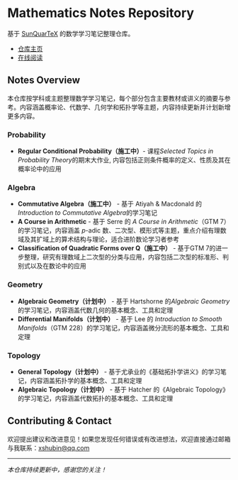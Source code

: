# Mathematics Notes Repository

基于 [SunQuarTeX](https://github.com/sun123zxy/sunquartex) 的数学学习笔记整理仓库。

- [仓库主页](https://github.com/Liyvew/Lecture-Notes)
- [在线阅读](https://Liyvew.github.io/Lecture-Notes)

## Notes Overview
本仓库按学科或主题整理数学学习笔记，每个部分包含主要教材或讲义的摘要与参考。内容涵盖概率论、代数学、几何学和拓扑学等主题，内容持续更新并计划新增更多内容。

### Probability
- **Regular Conditional Probability（施工中）**- 课程*Selected Topics in Probability Theory*的期末大作业, 内容包括正则条件概率的定义、性质及其在概率论中的应用

### Algebra
- **Commutative Algebra（施工中）** - 基于 Atiyah & Macdonald 的*Introduction to Commutative Algebra*的学习笔记
- **A Course in Arithmetic** - 基于 Serre 的 *A Course in Arithmetic*（GTM 7）的学习笔记，内容涵盖 $p$-adic 数、二次型、模形式等主题，重点介绍有理数域及其扩域上的算术结构与理论，适合进阶数论学习者参考
- **Classification of Quadratic Forms over Q（施工中）** - 基于GTM 7的进一步整理，研究有理数域上二次型的分类与应用，内容包括二次型的标准形、判别式以及在数论中的应用

### Geometry
- **Algebraic Geometry（计划中）** - 基于 Hartshorne 的*Algebraic Geometry*的学习笔记，内容涵盖代数几何的基本概念、工具和定理
- **Differential Manifolds（计划中）** - 基于 Lee 的 *Introduction to Smooth Manifolds*（GTM 228）的学习笔记，内容涵盖微分流形的基本概念、工具和定理

### Topology
- **General Topology（计划中）** - 基于尤承业的《基础拓扑学讲义》的学习笔记，内容涵盖拓扑学的基本概念、工具和定理
- **Algebraic Topology（计划中）** - 基于 Hatcher 的《Algebraic Topology》的学习笔记，内容涵盖代数拓扑的基本概念、工具和定理

## Contributing & Contact
欢迎提出建议和改进意见！如果您发现任何错误或有改进想法，欢迎直接通过邮箱与我联系：xshubin@qq.com

---

*本仓库持续更新中，感谢您的关注！*
